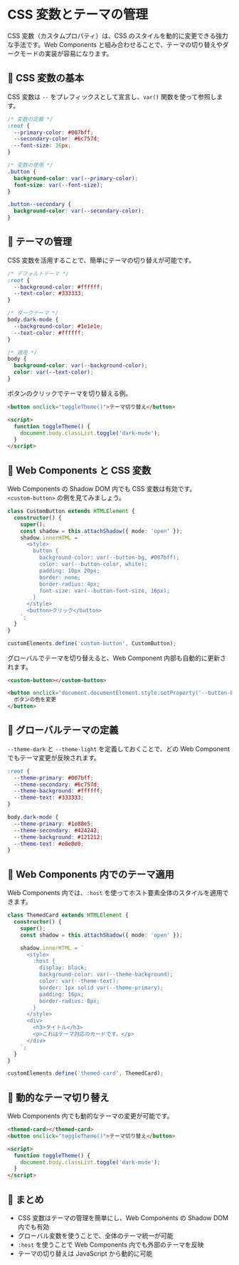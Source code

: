 # CSS 変数とテーマの管理

CSS 変数（カスタムプロパティ）は、CSS のスタイルを動的に変更できる強力な手法です。Web Components と組み合わせることで、テーマの切り替えやダークモードの実装が容易になります。

## 🔹 CSS 変数の基本
CSS 変数は `--` をプレフィックスとして宣言し、`var()` 関数を使って参照します。

```css
/* 変数の定義 */
:root {
  --primary-color: #007bff;
  --secondary-color: #6c757d;
  --font-size: 16px;
}

/* 変数の使用 */
.button {
  background-color: var(--primary-color);
  font-size: var(--font-size);
}

.button--secondary {
  background-color: var(--secondary-color);
}
```

## 🔹 テーマの管理
CSS 変数を活用することで、簡単にテーマの切り替えが可能です。

```css
/* デフォルトテーマ */
:root {
  --background-color: #ffffff;
  --text-color: #333333;
}

/* ダークテーマ */
body.dark-mode {
  --background-color: #1e1e1e;
  --text-color: #ffffff;
}

/* 適用 */
body {
  background-color: var(--background-color);
  color: var(--text-color);
}
```

ボタンのクリックでテーマを切り替える例。

```html
<button onclick="toggleTheme()">テーマ切り替え</button>

<script>
  function toggleTheme() {
    document.body.classList.toggle('dark-mode');
  }
</script>
```

## 🔹 Web Components と CSS 変数
Web Components の Shadow DOM 内でも CSS 変数は有効です。  
`<custom-button>` の例を見てみましょう。

```typescript
class CustomButton extends HTMLElement {
  constructor() {
    super();
    const shadow = this.attachShadow({ mode: 'open' });
    shadow.innerHTML = `
      <style>
        button {
          background-color: var(--button-bg, #007bff);
          color: var(--button-color, white);
          padding: 10px 20px;
          border: none;
          border-radius: 4px;
          font-size: var(--button-font-size, 16px);
        }
      </style>
      <button>クリック</button>
    `;
  }
}

customElements.define('custom-button', CustomButton);
```

グローバルでテーマを切り替えると、Web Component 内部も自動的に更新されます。

```html
<custom-button></custom-button>

<button onclick="document.documentElement.style.setProperty('--button-bg', '#28a745')">
  ボタンの色を変更
</button>
```

## 🔹 グローバルテーマの定義
`--theme-dark` と `--theme-light` を定義しておくことで、どの Web Component でもテーマ変更が反映されます。

```css
:root {
  --theme-primary: #007bff;
  --theme-secondary: #6c757d;
  --theme-background: #ffffff;
  --theme-text: #333333;
}

body.dark-mode {
  --theme-primary: #1e88e5;
  --theme-secondary: #424242;
  --theme-background: #121212;
  --theme-text: #e0e0e0;
}
```

## 🔹 Web Components 内でのテーマ適用
Web Components 内では、`:host` を使ってホスト要素全体のスタイルを適用できます。

```typescript
class ThemedCard extends HTMLElement {
  constructor() {
    super();
    const shadow = this.attachShadow({ mode: 'open' });

    shadow.innerHTML = `
      <style>
        :host {
          display: block;
          background-color: var(--theme-background);
          color: var(--theme-text);
          border: 1px solid var(--theme-primary);
          padding: 16px;
          border-radius: 8px;
        }
      </style>
      <div>
        <h3>タイトル</h3>
        <p>これはテーマ対応のカードです。</p>
      </div>
    `;
  }
}

customElements.define('themed-card', ThemedCard);
```

## 🔹 動的なテーマ切り替え
Web Components 内でも動的なテーマの変更が可能です。

```html
<themed-card></themed-card>
<button onclick="toggleTheme()">テーマ切り替え</button>

<script>
  function toggleTheme() {
    document.body.classList.toggle('dark-mode');
  }
</script>
```

## 🔹 まとめ
- CSS 変数はテーマの管理を簡単にし、Web Components の Shadow DOM 内でも有効
- グローバル変数を使うことで、全体のテーマ統一が可能
- `:host` を使うことで Web Components 内でも外部のテーマを反映
- テーマの切り替えは JavaScript から動的に可能

